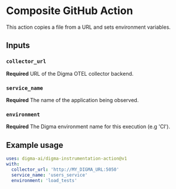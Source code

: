 # Composite GitHub Action

This action copies a file from a URL and sets environment variables.

## Inputs

### `collector_url`

**Required** URL of the Digma OTEL collector backend.

### `service_name`

**Required** The name of the application being observed.

### `environment`

**Required** The Digma environment name for this execution (e.g 'CI').

## Example usage

```yaml
uses: digma-ai/digma-instrumentation-action@v1
with:
  collector_url: 'http://MY_DIGMA_URL:5050'
  service_name: 'users_service'
  environment: 'load_tests'
